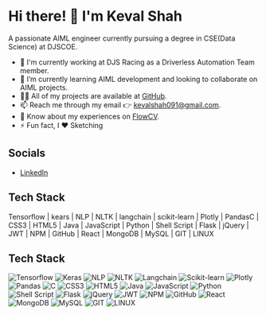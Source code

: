 # Hi there! 👋 I'm Keval Shah

A passionate AIML engineer currently pursuing a degree in CSE(Data Science) at DJSCOE.

- 🔭 I'm currently working at DJS Racing as a Driverless Automation Team member.
- 🌱 I’m currently learning AIML development and looking to collaborate on AIML projects.
- 👨‍💻 All of my projects are available at [GitHub](https://github.com/Kevalshah91).
- 📫 Reach me through my email 👉 kevalshah091@gmail.com.
- 📄 Know about my experiences on [FlowCV](https://flowcv.com/resume/29k19asu9j).
- ⚡ Fun fact, I ♥ Sketching 

## Socials

- [LinkedIn](linkedin.com/in/keval-shah-b30274262) 


## Tech Stack

 Tensorflow | kears | NLP | NLTK | langchain | scikit-learn | Plotly | PandasC | CSS3 | HTML5 | Java | JavaScript | Python | Shell Script | Flask | jQuery | JWT | NPM | GitHub | React | MongoDB | MySQL | GIT | LINUX

 ## Tech Stack

![Tensorflow](https://img.shields.io/badge/-Tensorflow-FF6F00?style=flat-square&logo=tensorflow&logoColor=white)
![Keras](https://img.shields.io/badge/-Keras-D00000?style=flat-square&logo=keras&logoColor=white)
![NLP](https://img.shields.io/badge/-NLP-4DB6AC?style=flat-square&logo=natural-language-processing&logoColor=white)
![NLTK](https://img.shields.io/badge/-NLTK-8CC84B?style=flat-square&logo=nltk&logoColor=white)
![Langchain](https://img.shields.io/badge/-Langchain-FF4088?style=flat-square&logo=blockchain&logoColor=white)
![Scikit-learn](https://img.shields.io/badge/-Scikit--learn-FF9900?style=flat-square&logo=scikit-learn&logoColor=white)
![Plotly](https://img.shields.io/badge/-Plotly-3F4F75?style=flat-square&logo=plotly&logoColor=white)
![Pandas](https://img.shields.io/badge/-Pandas-150458?style=flat-square&logo=pandas&logoColor=white)
![C](https://img.shields.io/badge/-C-A8B9CC?style=flat-square&logo=c&logoColor=white)
![CSS3](https://img.shields.io/badge/-CSS3-1572B6?style=flat-square&logo=css3&logoColor=white)
![HTML5](https://img.shields.io/badge/-HTML5-E34F26?style=flat-square&logo=html5&logoColor=white)
![Java](https://img.shields.io/badge/-Java-007396?style=flat-square&logo=java&logoColor=white)
![JavaScript](https://img.shields.io/badge/-JavaScript-F7DF1E?style=flat-square&logo=javascript&logoColor=black)
![Python](https://img.shields.io/badge/-Python-3776AB?style=flat-square&logo=python&logoColor=white)
![Shell Script](https://img.shields.io/badge/-Shell%20Script-4EAA25?style=flat-square&logo=gnu-bash&logoColor=white)
![Flask](https://img.shields.io/badge/-Flask-000000?style=flat-square&logo=flask&logoColor=white)
![jQuery](https://img.shields.io/badge/-jQuery-0769AD?style=flat-square&logo=jquery&logoColor=white)
![JWT](https://img.shields.io/badge/-JWT-000000?style=flat-square&logo=json-web-tokens&logoColor=white)
![NPM](https://img.shields.io/badge/-NPM-CB3837?style=flat-square&logo=npm&logoColor=white)
![GitHub](https://img.shields.io/badge/-GitHub-181717?style=flat-square&logo=github&logoColor=white)
![React](https://img.shields.io/badge/-React-61DAFB?style=flat-square&logo=react&logoColor=black)
![MongoDB](https://img.shields.io/badge/-MongoDB-47A248?style=flat-square&logo=mongodb&logoColor=white)
![MySQL](https://img.shields.io/badge/-MySQL-4479A1?style=flat-square&logo=mysql&logoColor=white)
![GIT](https://img.shields.io/badge/-GIT-F05032?style=flat-square&logo=git&logoColor=white)
![LINUX](https://img.shields.io/badge/-LINUX-FCC624?style=flat-square&logo=linux&logoColor=black)

